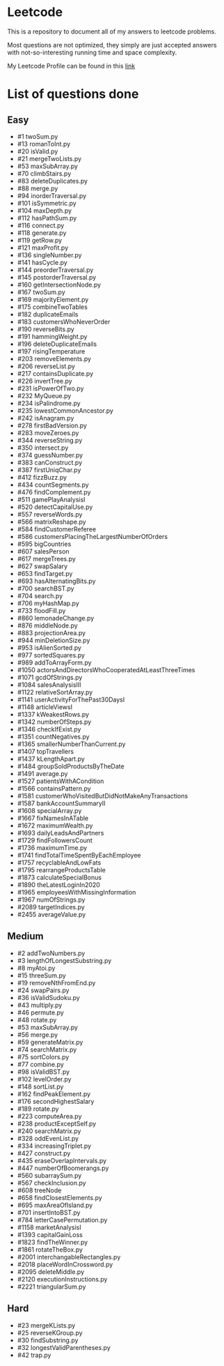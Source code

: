 # Leetcode
This is a repository to document all of my answers to leetcode problems.

Most questions are not optimized, they simply are just accepted answers with not-so-interesting running time and space complexity. 

My Leetcode Profile can be found in this [link](https://leetcode.com/HLeiTR/)

# List of questions done

## Easy

- \#1 twoSum.py
- \#13 romanToInt.py
- \#20 isValid.py
- \#21 mergeTwoLists.py
- \#53 maxSubArray.py
- \#70 climbStairs.py
- \#83 deleteDuplicates.py
- \#88 merge.py
- \#94 inorderTraversal.py
- \#101 isSymmetric.py
- \#104 maxDepth.py
- \#112 hasPathSum.py
- \#116 connect.py
- \#118 generate.py
- \#119 getRow.py
- \#121 maxProfit.py
- \#136 singleNumber.py
- \#141 hasCycle.py
- \#144 preorderTraversal.py
- \#145 postorderTraversal.py
- \#160 getIntersectionNode.py
- \#167 twoSum.py
- \#169 majorityElement.py
- \#175 combineTwoTables
- \#182 duplicateEmails
- \#183 customersWhoNeverOrder
- \#190 reverseBits.py
- \#191 hammingWeight.py
- \#196 deleteDuplicateEmails
- \#197 risingTemperature
- \#203 removeElements.py
- \#206 reverseList.py
- \#217 containsDuplicate.py
- \#226 invertTree.py
- \#231 isPowerOfTwo.py
- \#232 MyQueue.py
- \#234 isPalindrome.py
- \#235 lowestCommonAncestor.py
- \#242 isAnagram.py
- \#278 firstBadVersion.py
- \#283 moveZeroes.py
- \#344 reverseString.py
- \#350 intersect.py
- \#374 guessNumber.py
- \#383 canConstruct.py
- \#387 firstUniqChar.py
- \#412 fizzBuzz.py
- \#434 countSegments.py
- \#476 findComplement.py
- \#511 gamePlayAnalysisI
- \#520 detectCapitalUse.py
- \#557 reverseWords.py
- \#566 matrixReshape.py
- \#584 findCustomerReferee
- \#586 customersPlacingTheLargestNumberOfOrders
- \#595 bigCountries
- \#607 salesPerson
- \#617 mergeTrees.py
- \#627 swapSalary
- \#653 findTarget.py
- \#693 hasAlternatingBits.py
- \#700 searchBST.py
- \#704 search.py
- \#706 myHashMap.py
- \#733 floodFill.py
- \#860 lemonadeChange.py
- \#876 middleNode.py
- \#883 projectionArea.py
- \#944 minDeletionSize.py
- \#953 isAlienSorted.py
- \#977 sortedSquares.py
- \#989 addToArrayForm.py
- \#1050 actorsAndDirectorsWhoCooperatedAtLeastThreeTimes
- \#1071 gcdOfStrings.py
- \#1084 salesAnalysisIII
- \#1122 relativeSortArray.py
- \#1141 userActivityForThePast30DaysI
- \#1148 articleViewsI
- \#1337 kWeakestRows.py
- \#1342 numberOfSteps.py
- \#1346 checkIfExist.py
- \#1351 countNegatives.py
- \#1365 smallerNumberThanCurrent.py
- \#1407 topTravellers
- \#1437 kLengthApart.py
- \#1484 groupSoldProductsByTheDate
- \#1491 average.py
- \#1527 patientsWithACondition
- \#1566 containsPattern.py
- \#1581 customerWhoVisitedButDidNotMakeAnyTransactions
- \#1587 bankAccountSummaryII
- \#1608 specialArray.py
- \#1667 fixNamesInATable
- \#1672 maximumWealth.py
- \#1693 dailyLeadsAndPartners
- \#1729 findFollowersCount
- \#1736 maximumTime.py
- \#1741 findTotalTimeSpentByEachEmployee
- \#1757 recyclableAndLowFats
- \#1795 rearrangeProductsTable
- \#1873 calculateSpecialBonus
- \#1890 theLatestLoginIn2020
- \#1965 employeesWithMissingInformation
- \#1967 numOfStrings.py
- \#2089 targetIndices.py
- \#2455 averageValue.py

## Medium

- \#2 addTwoNumbers.py
- \#3 lengthOfLongestSubstring.py
- \#8 myAtoi.py
- \#15 threeSum.py
- \#19 removeNthFromEnd.py
- \#24 swapPairs.py
- \#36 isValidSudoku.py
- \#43 multiply.py
- \#46 permute.py
- \#48 rotate.py
- \#53 maxSubArray.py
- \#56 merge.py
- \#59 generateMatrix.py
- \#74 searchMatrix.py
- \#75 sortColors.py
- \#77 combine.py
- \#98 isValidBST.py
- \#102 levelOrder.py
- \#148 sortList.py
- \#162 findPeakElement.py
- \#176 secondHighestSalary
- \#189 rotate.py
- \#223 computeArea.py
- \#238 productExceptSelf.py
- \#240 searchMatrix.py
- \#328 oddEvenList.py
- \#334 increasingTriplet.py
- \#427 construct.py
- \#435 eraseOverlapIntervals.py
- \#447 numberOfBoomerangs.py
- \#560 subarraySum.py
- \#567 checkInclusion.py
- \#608 treeNode
- \#658 findClosestElements.py
- \#695 maxAreaOfIsland.py
- \#701 insertIntoBST.py
- \#784 letterCasePermutation.py
- \#1158 marketAnalysisI
- \#1393 capitalGainLoss
- \#1823 findTheWinner.py
- \#1861 rotateTheBox.py
- \#2001 interchangableRectangles.py
- \#2018 placeWordInCrossword.py
- \#2095 deleteMiddle.py
- \#2120 executionInstructions.py
- \#2221 triangularSum.py

## Hard

- \#23 mergeKLists.py
- \#25 reverseKGroup.py
- \#30 findSubstring.py
- \#32 longestValidParentheses.py
- \#42 trap.py
